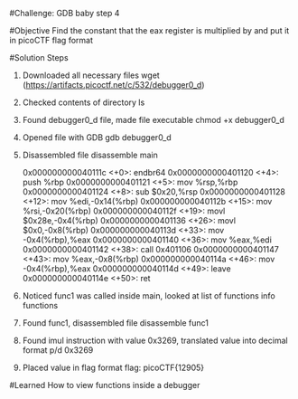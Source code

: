 #Challenge: GDB baby step 4

#Objective
Find the constant that the eax register is multiplied by and put it in picoCTF flag format

#Solution Steps
1. Downloaded all necessary files
    wget (https://artifacts.picoctf.net/c/532/debugger0_d)
2. Checked contents of directory 
    ls
3. Found debugger0_d file, made file executable
    chmod +x debugger0_d
4. Opened file with GDB
    gdb debugger0_d
5. Disassembled file
    disassemble main

    0x000000000040111c <+0>:     endbr64
    0x0000000000401120 <+4>:     push   %rbp
    0x0000000000401121 <+5>:     mov    %rsp,%rbp
    0x0000000000401124 <+8>:     sub    $0x20,%rsp
    0x0000000000401128 <+12>:    mov    %edi,-0x14(%rbp)
    0x000000000040112b <+15>:    mov    %rsi,-0x20(%rbp)
    0x000000000040112f <+19>:    movl   $0x28e,-0x4(%rbp)
    0x0000000000401136 <+26>:    movl   $0x0,-0x8(%rbp)
    0x000000000040113d <+33>:    mov    -0x4(%rbp),%eax
    0x0000000000401140 <+36>:    mov    %eax,%edi
    0x0000000000401142 <+38>:    call   0x401106 <func1>
    0x0000000000401147 <+43>:    mov    %eax,-0x8(%rbp)
    0x000000000040114a <+46>:    mov    -0x4(%rbp),%eax
    0x000000000040114d <+49>:    leave
    0x000000000040114e <+50>:    ret

6. Noticed func1 was called inside main, looked at list of functions 
    info functions
7. Found func1, disassembled file
    disassemble func1
8. Found imul instruction with value 0x3269, translated value into decimal format
    p/d 0x3269
9. Placed value in flag format
    flag: picoCTF{12905}

#Learned
How to view functions inside a debugger